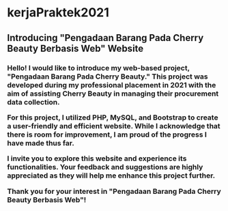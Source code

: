 # kerjaPraktek2021
<h2>Introducing "Pengadaan Barang Pada Cherry Beauty Berbasis Web" Website </h2>

<h3>Hello! I would like to introduce my web-based project, "Pengadaan Barang Pada Cherry Beauty." This project was developed during my professional placement in 2021 with the aim of assisting Cherry Beauty in managing their procurement data collection.

For this project, I utilized PHP, MySQL, and Bootstrap to create a user-friendly and efficient website. While I acknowledge that there is room for improvement, I am proud of the progress I have made thus far.

I invite you to explore this website and experience its functionalities. Your feedback and suggestions are highly appreciated as they will help me enhance this project further.

Thank you for your interest in "Pengadaan Barang Pada Cherry Beauty Berbasis Web"! </h3>
  
 



